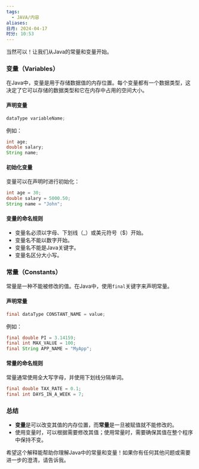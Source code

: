 ```yaml
---
tags:
  - JAVA/内容
aliases: 
日月: 2024-04-17
时分: 10:53
---
```

当然可以！让我们从Java的常量和变量开始。

### 变量（Variables）

在Java中，变量是用于存储数据值的内存位置。每个变量都有一个数据类型，这决定了它可以存储的数据类型和它在内存中占用的空间大小。

#### 声明变量

```java
dataType variableName;
```

例如：

```java
int age;
double salary;
String name;
```

#### 初始化变量

变量可以在声明时进行初始化：

```java
int age = 30;
double salary = 5000.50;
String name = "John";
```

#### 变量的命名规则

- 变量名必须以字母、下划线（\_）或美元符号（$）开始。
- 变量名不能以数字开始。
- 变量名不能是Java关键字。
- 变量名区分大小写。

### 常量（Constants）

常量是一种不能被修改的值。在Java中，使用`final`关键字来声明常量。

#### 声明常量

```java
final dataType CONSTANT_NAME = value;
```

例如：

```java
final double PI = 3.14159;
final int MAX_VALUE = 100;
final String APP_NAME = "MyApp";
```

#### 常量的命名规则

常量通常使用全大写字母，并使用下划线分隔单词。

```java
final double TAX_RATE = 0.1;
final int DAYS_IN_A_WEEK = 7;
```

### 总结

- **变量**是可以改变其值的内存位置，而**常量**是一旦被赋值就不能修改的。
- 使用变量时，可以根据需要修改其值；使用常量时，需要确保其值在整个程序中保持不变。

希望这个解释能帮助你理解Java中的常量和变量！如果你有任何其他问题或需要进一步的澄清，请告诉我。